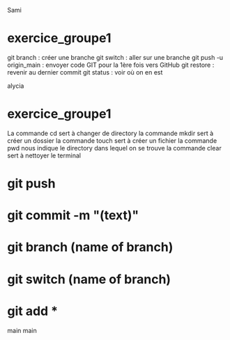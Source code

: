  Sami
# exercice_groupe1
git branch : créer une branche
git switch : aller sur une branche 
git push -u origin_main : envoyer code GIT pour la 1ère fois vers GitHub
git restore : revenir au dernier commit
git status : voir où on en est

 alycia
# exercice_groupe1
La commande cd sert à changer de directory
la commande mkdir sert à créer un dossier
la commande touch sert à créer un fichier
la commande pwd nous indique le directory dans lequel on se trouve
la commande clear sert à nettoyer le terminal

# git push
# git  commit -m "(text)"
# git  branch (name of branch)
# git switch (name of branch)
# git add *
 main
 main
